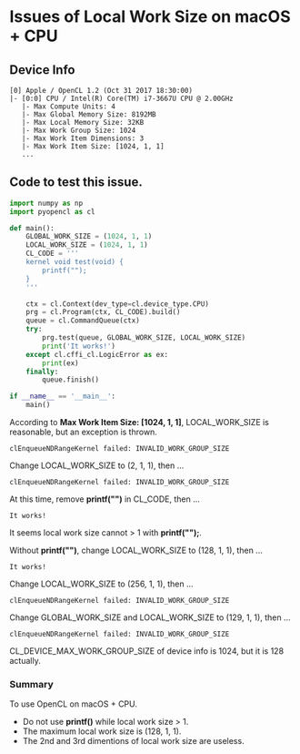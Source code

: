 # Issues of Local Work Size on macOS + CPU

## Device Info

```
[0] Apple / OpenCL 1.2 (Oct 31 2017 18:30:00)
|- [0:0] CPU / Intel(R) Core(TM) i7-3667U CPU @ 2.00GHz
   |- Max Compute Units: 4
   |- Max Global Memory Size: 8192MB
   |- Max Local Memory Size: 32KB
   |- Max Work Group Size: 1024
   |- Max Work Item Dimensions: 3
   |- Max Work Item Size: [1024, 1, 1]
   ...
```

## Code to test this issue.

```python
import numpy as np
import pyopencl as cl

def main():
    GLOBAL_WORK_SIZE = (1024, 1, 1)
    LOCAL_WORK_SIZE = (1024, 1, 1)
    CL_CODE = '''
    kernel void test(void) {
        printf("");
    }
    '''

    ctx = cl.Context(dev_type=cl.device_type.CPU)
    prg = cl.Program(ctx, CL_CODE).build()
    queue = cl.CommandQueue(ctx)
    try:
        prg.test(queue, GLOBAL_WORK_SIZE, LOCAL_WORK_SIZE)
        print('It works!')
    except cl.cffi_cl.LogicError as ex:
        print(ex)
    finally:
        queue.finish()

if __name__ == '__main__':
    main()
```

According to **Max Work Item Size: [1024, 1, 1]**, LOCAL_WORK_SIZE is reasonable, but an exception is thrown.

```
clEnqueueNDRangeKernel failed: INVALID_WORK_GROUP_SIZE
```

Change LOCAL_WORK_SIZE to (2, 1, 1), then ...

```
clEnqueueNDRangeKernel failed: INVALID_WORK_GROUP_SIZE
```

At this time, remove **printf("")** in CL_CODE, then ...

```
It works!
```

It seems local work size cannot > 1 with **printf("");**.

Without **printf("")**, change LOCAL_WORK_SIZE to (128, 1, 1), then ...

```
It works!
```

Change LOCAL_WORK_SIZE to (256, 1, 1), then ...

```
clEnqueueNDRangeKernel failed: INVALID_WORK_GROUP_SIZE
```

Change GLOBAL_WORK_SIZE and LOCAL_WORK_SIZE to (129, 1, 1), then ...

```
clEnqueueNDRangeKernel failed: INVALID_WORK_GROUP_SIZE
```

CL_DEVICE_MAX_WORK_GROUP_SIZE of device info is 1024, but it is 128 actually.

### Summary

To use OpenCL on macOS + CPU.

* Do not use **printf()** while local work size > 1.
* The maximum local work size is (128, 1, 1).
* The 2nd and 3rd dimentions of local work size are useless.
